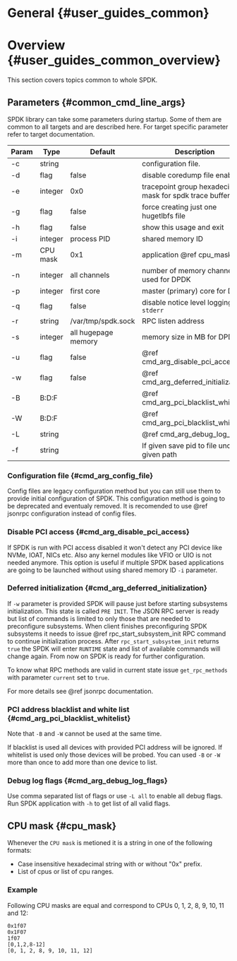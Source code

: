 # General {#user_guides_common}

# Overview {#user_guides_common_overview}

This section covers topics common to whole SPDK.

## Parameters {#common_cmd_line_args}

SPDK library can take some parameters during startup. Some of them are common to all targets and are described here.
For target specific parameter refer to target documentation.

Param    | Type     | Default             | Description
-------- | -------- | ------------------- | -----------
-c       | string   |                     | configuration file.
-d       | flag     | false               | disable coredump file enabling
-e       | integer  | 0x0                 | tracepoint group hexadecimal mask for spdk trace buffers
-g       | flag     | false               | force creating just one hugetlbfs file
-h       | flag     | false               | show this usage and exit
-i       | integer  | process PID         | shared memory ID
-m       | CPU mask | 0x1                 | application @ref cpu_mask
-n       | integer  | all channels        | number of memory channels used for DPDK
-p       | integer  | first core          | master (primary) core for DPDK
-q       | flag     | false               | disable notice level logging to `stderr`
-r       | string   | /var/tmp/spdk.sock  | RPC listen address
-s       | integer  | all hugepage memory | memory size in MB for DPDK
-u       | flag     | false               | @ref cmd_arg_disable_pci_access.
-w       | flag     | false               | @ref cmd_arg_deferred_initialization
-B       | B:D:F    |                     | @ref cmd_arg_pci_blacklist_whitelist.
-W       | B:D:F    |                     | @ref cmd_arg_pci_blacklist_whitelist.
-L       | string   |                     | @ref cmd_arg_debug_log_flags
-f       | string   |                     | If given save pid to file under given path

### Configuration file {#cmd_arg_config_file}

Config files are legacy configuration method but you can still use them to provide initial configuration of SPDK.
This configuration method is going to be deprecated and eventualy removed. It is recomended to use @ref jsonrpc configuration
instead of config files.

### Disable PCI access {#cmd_arg_disable_pci_access}

If SPDK is run with PCI access disabled it won't detect any PCI device like NVMe, IOAT, NICs etc. Also any kernel
modules like VFIO or UIO is not needed anymore. This option is useful if multiple SPDK based applications are going
to be launched without using shared memory ID `-i` parameter.

### Deferred initialization {#cmd_arg_deferred_initialization}

If `-w` parameter is provided SPDK will pause just before starting subsystems initialization. This state is called `PRE INIT`.
The JSON RPC server is ready but list of commands is limited to only those that are needed to preconfigure subsystems. When
client finishes preconfiguring SPDK subsystems it needs to issue @ref rpc_start_subsystem_init RPC command to continue
initialization process. After `rpc_start_subsystem_init` returns `true` the SPDK will enter `RUNTIME` state and list of available
commands will change again. From now on SPDK is ready for further configuration.

To know what RPC methods are valid in current state issue `get_rpc_methods` with parameter `current` set to `true`.

For more details see @ref jsonrpc documentation.

### PCI address blacklist and white list {#cmd_arg_pci_blacklist_whitelist}

Note that `-B` and `-W` cannot be used at the same time.

If blacklist is used all devices with provided PCI address will be ignored. If whitelist is used only those
devices will be probed. You can used `-B` or `-W` more than once to add more than one device to list.

### Debug log flags {#cmd_arg_debug_log_flags}

Use comma separated list of flags or use `-L all` to enable all debug flags. Run SPDK application with `-h` to get
list of all valid flags.

## CPU mask {#cpu_mask}

Whenever the `CPU mask` is metioned it is a string in one of the following formats:

- Case insensitive hexadecimal string with or without "0x" prefix.
- List of cpus or list of cpu ranges.


### Example

Following CPU masks are equal and correspond to CPUs 0, 1, 2, 8, 9, 10, 11 and 12:

~~~
0x1f07
0x1F07
1f07
[0,1,2,8-12]
[0, 1, 2, 8, 9, 10, 11, 12]
~~~
